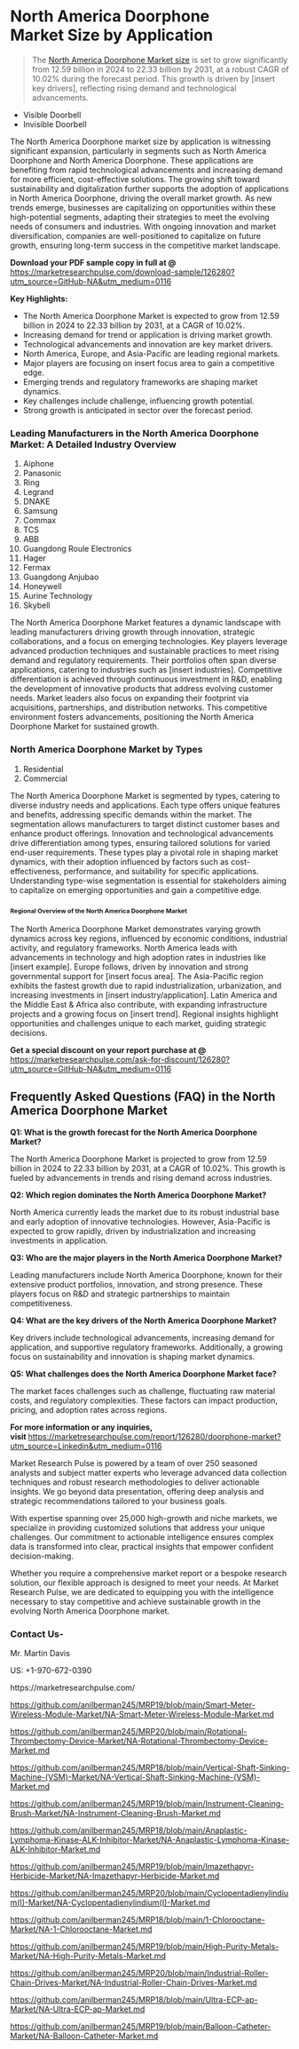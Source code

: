 <h1>North America Doorphone Market&nbsp;Size by Application</h1><blockquote><p>The <a href="https://marketresearchpulse.com/download-sample/126280?utm_source=GitHub-NA&amp;utm_medium=0116">North America Doorphone Market size</a> is set to grow significantly from 12.59 billion in 2024 to 22.33 billion by 2031, at a robust CAGR of 10.02% during the forecast period. This growth is driven by [insert key drivers], reflecting rising demand and technological advancements.</p></blockquote><ul><li>Visible Doorbell<li> Invisible Doorbell</li></ul><p>The North America Doorphone market size by application is witnessing significant expansion, particularly in segments such as North America Doorphone and North America Doorphone. These applications are benefiting from rapid technological advancements and increasing demand for more efficient, cost-effective solutions. The growing shift toward sustainability and digitalization further supports the adoption of applications in North America Doorphone, driving the overall market growth. As new trends emerge, businesses are capitalizing on opportunities within these high-potential segments, adapting their strategies to meet the evolving needs of consumers and industries. With ongoing innovation and market diversification, companies are well-positioned to capitalize on future growth, ensuring long-term success in the competitive market landscape.</p><p><strong>Download your PDF sample copy in full at @ </strong><a href="https://marketresearchpulse.com/download-sample/126280?utm_source=GitHub-NA&amp;utm_medium=0116">https://marketresearchpulse.com/download-sample/126280?utm_source=GitHub-NA&amp;utm_medium=0116</a></p><p><strong>Key Highlights: </strong></p><ul><li>The North America Doorphone Market is expected to grow from 12.59 billion in 2024 to 22.33 billion by 2031, at a CAGR of 10.02%.</li><li>Increasing demand for trend or application is driving market growth.</li><li>Technological advancements and innovation are key market drivers.</li><li>North America, Europe, and Asia-Pacific are leading regional markets.</li><li>Major players are focusing on insert focus area to gain a competitive edge.</li><li>Emerging trends and regulatory frameworks are shaping market dynamics.</li><li>Key challenges include challenge, influencing growth potential.</li><li>Strong growth is anticipated in sector over the forecast period.</li></ul><h3>Leading Manufacturers in the North America Doorphone Market: A Detailed Industry Overview</h3><ol><li>Aiphone</li><li>Panasonic</li><li>Ring</li><li>Legrand</li><li>DNAKE</li><li>Samsung</li><li>Commax</li><li>TCS</li><li>ABB</li><li>Guangdong Roule Electronics</li><li>Hager</li><li>Fermax</li><li>Guangdong Anjubao</li><li>Honeywell</li><li>Aurine Technology</li><li>Skybell</li></ol><div class="flex max-w-full flex-col flex-grow"><div class="min-h-8 text-message flex w-full flex-col items-end gap-2 whitespace-normal break-words [.text-message+&amp;]:mt-5" dir="auto" data-message-author-role="assistant" data-message-id="fd8432e4-4910-450d-b182-61b7bfb0a01f" data-message-model-slug="gpt-4o"><div class="flex w-full flex-col gap-1 empty:hidden first:pt-[3px]"><div class="markdown prose w-full break-words dark:prose-invert light"><p>The North America Doorphone Market features a dynamic landscape with leading manufacturers driving growth through innovation, strategic collaborations, and a focus on emerging technologies. Key players leverage advanced production techniques and sustainable practices to meet rising demand and regulatory requirements. Their portfolios often span diverse applications, catering to industries such as [insert industries]. Competitive differentiation is achieved through continuous investment in R&amp;D, enabling the development of innovative products that address evolving customer needs. Market leaders also focus on expanding their footprint via acquisitions, partnerships, and distribution networks. This competitive environment fosters advancements, positioning the North America Doorphone Market for sustained growth.</p></div></div></div></div><h3>North America Doorphone Market by Types</h3><ol><li>Residential<li> Commercial</li></ol><div class="flex max-w-full flex-col flex-grow"><div class="min-h-8 text-message flex w-full flex-col items-end gap-2 whitespace-normal break-words [.text-message+&amp;]:mt-5" dir="auto" data-message-author-role="assistant" data-message-id="084470be-0bb7-4664-bddf-5156b4f41249" data-message-model-slug="gpt-4o-mini"><div class="flex w-full flex-col gap-1 empty:hidden first:pt-[3px]"><div class="markdown prose w-full break-words dark:prose-invert light"><p>The North America Doorphone Market is segmented by types, catering to diverse industry needs and applications. Each type offers unique features and benefits, addressing specific demands within the market. The segmentation allows manufacturers to target distinct customer bases and enhance product offerings. Innovation and technological advancements drive differentiation among types, ensuring tailored solutions for varied end-user requirements. These types play a pivotal role in shaping market dynamics, with their adoption influenced by factors such as cost-effectiveness, performance, and suitability for specific applications. Understanding type-wise segmentation is essential for stakeholders aiming to capitalize on emerging opportunities and gain a competitive edge.</p></div></div></div></div><h3><span style="font-size: 11px;">Regional Overview of the North America Doorphone Market</span></h3><div class="flex max-w-full flex-col flex-grow"><div class="min-h-8 text-message flex w-full flex-col items-end gap-2 whitespace-normal break-words [.text-message+&amp;]:mt-5" dir="auto" data-message-author-role="assistant" data-message-id="e9038762-ce64-4e30-91c9-9bd413514231" data-message-model-slug="gpt-4o-mini"><div class="flex w-full flex-col gap-1 empty:hidden first:pt-[3px]"><div class="markdown prose w-full break-words dark:prose-invert light"><p>The North America Doorphone Market demonstrates varying growth dynamics across key regions, influenced by economic conditions, industrial activity, and regulatory frameworks. North America leads with advancements in technology and high adoption rates in industries like [insert example]. Europe follows, driven by innovation and strong governmental support for [insert focus area]. The Asia-Pacific region exhibits the fastest growth due to rapid industrialization, urbanization, and increasing investments in [insert industry/application]. Latin America and the Middle East &amp; Africa also contribute, with expanding infrastructure projects and a growing focus on [insert trend]. Regional insights highlight opportunities and challenges unique to each market, guiding strategic decisions.</p></div></div></div></div><p><strong>Get a special discount on your report purchase at @ </strong><a href="https://marketresearchpulse.com/ask-for-discount/126280?utm_source=GitHub-NA&amp;utm_medium=0116">https://marketresearchpulse.com/ask-for-discount/126280?utm_source=GitHub-NA&amp;utm_medium=0116</a></p><h2>Frequently Asked Questions (FAQ) in the North America Doorphone Market</h2><p><strong>Q1: What is the growth forecast for the North America Doorphone Market?</strong></p><p>The North America Doorphone Market is projected to grow from 12.59 billion in 2024 to 22.33 billion by 2031, at a CAGR of 10.02%. This growth is fueled by advancements in trends and rising demand across industries.</p><p><strong>Q2: Which region dominates the North America Doorphone Market?</strong></p><p>North America currently leads the market due to its robust industrial base and early adoption of innovative technologies. However, Asia-Pacific is expected to grow rapidly, driven by industrialization and increasing investments in application.</p><p><strong>Q3: Who are the major players in the North America Doorphone Market?</strong></p><p>Leading manufacturers include North America Doorphone, known for their extensive product portfolios, innovation, and strong presence. These players focus on R&amp;D and strategic partnerships to maintain competitiveness.</p><p><strong>Q4: What are the key drivers of the North America Doorphone Market?</strong></p><p>Key drivers include technological advancements, increasing demand for application, and supportive regulatory frameworks. Additionally, a growing focus on sustainability and innovation is shaping market dynamics.</p><p><strong>Q5: What challenges does the North America Doorphone Market face?</strong></p><p>The market faces challenges such as challenge, fluctuating raw material costs, and regulatory complexities. These factors can impact production, pricing, and adoption rates across regions.</p><p><strong>For more information or any inquiries, visit&nbsp;</strong><a href="https://marketresearchpulse.com/report/126280/doorphone-market?utm_source=Linkedin&utm_medium=0116">https://marketresearchpulse.com/report/126280/doorphone-market?utm_source=Linkedin&utm_medium=0116</a></p><p>Market Research Pulse is powered by a team of over 250 seasoned analysts and subject matter experts who leverage advanced data collection techniques and robust research methodologies to deliver actionable insights. We go beyond data presentation, offering deep analysis and strategic recommendations tailored to your business goals.</p><p>With expertise spanning over 25,000 high-growth and niche markets, we specialize in providing customized solutions that address your unique challenges. Our commitment to actionable intelligence ensures complex data is transformed into clear, practical insights that empower confident decision-making.</p><p>Whether you require a comprehensive market report or a bespoke research solution, our flexible approach is designed to meet your needs. At Market Research Pulse, we are dedicated to equipping you with the intelligence necessary to stay competitive and achieve sustainable growth in the evolving North America Doorphone market.</p><h3><strong>Contact Us-</strong></h3><p>Mr. Martin Davis</p><p>US: +1-970-672-0390</p><p>https://marketresearchpulse.com/</p><p><a href="https://github.com/anilberman245/MRP19/blob/main/Smart-Meter-Wireless-Module-Market/NA-Smart-Meter-Wireless-Module-Market.md">https://github.com/anilberman245/MRP19/blob/main/Smart-Meter-Wireless-Module-Market/NA-Smart-Meter-Wireless-Module-Market.md</a></p><p><a href="https://github.com/anilberman245/MRP20/blob/main/Rotational-Thrombectomy-Device-Market/NA-Rotational-Thrombectomy-Device-Market.md">https://github.com/anilberman245/MRP20/blob/main/Rotational-Thrombectomy-Device-Market/NA-Rotational-Thrombectomy-Device-Market.md</a></p><p><a href="https://github.com/anilberman245/MRP18/blob/main/Vertical-Shaft-Sinking-Machine-(VSM)-Market/NA-Vertical-Shaft-Sinking-Machine-(VSM)-Market.md">https://github.com/anilberman245/MRP18/blob/main/Vertical-Shaft-Sinking-Machine-(VSM)-Market/NA-Vertical-Shaft-Sinking-Machine-(VSM)-Market.md</a></p><p><a href="https://github.com/anilberman245/MRP19/blob/main/Instrument-Cleaning-Brush-Market/NA-Instrument-Cleaning-Brush-Market.md">https://github.com/anilberman245/MRP19/blob/main/Instrument-Cleaning-Brush-Market/NA-Instrument-Cleaning-Brush-Market.md</a></p><p><a href="https://github.com/anilberman245/MRP18/blob/main/Anaplastic-Lymphoma-Kinase-ALK-Inhibitor-Market/NA-Anaplastic-Lymphoma-Kinase-ALK-Inhibitor-Market.md">https://github.com/anilberman245/MRP18/blob/main/Anaplastic-Lymphoma-Kinase-ALK-Inhibitor-Market/NA-Anaplastic-Lymphoma-Kinase-ALK-Inhibitor-Market.md</a></p><p><a href="https://github.com/anilberman245/MRP19/blob/main/Imazethapyr-Herbicide-Market/NA-Imazethapyr-Herbicide-Market.md">https://github.com/anilberman245/MRP19/blob/main/Imazethapyr-Herbicide-Market/NA-Imazethapyr-Herbicide-Market.md</a></p><p><a href="https://github.com/anilberman245/MRP20/blob/main/Cyclopentadienylindium(I)-Market/NA-Cyclopentadienylindium(I)-Market.md">https://github.com/anilberman245/MRP20/blob/main/Cyclopentadienylindium(I)-Market/NA-Cyclopentadienylindium(I)-Market.md</a></p><p><a href="https://github.com/anilberman245/MRP18/blob/main/1-Chlorooctane-Market/NA-1-Chlorooctane-Market.md">https://github.com/anilberman245/MRP18/blob/main/1-Chlorooctane-Market/NA-1-Chlorooctane-Market.md</a></p><p><a href="https://github.com/anilberman245/MRP19/blob/main/High-Purity-Metals-Market/NA-High-Purity-Metals-Market.md">https://github.com/anilberman245/MRP19/blob/main/High-Purity-Metals-Market/NA-High-Purity-Metals-Market.md</a></p><p><a href="https://github.com/anilberman245/MRP20/blob/main/Industrial-Roller-Chain-Drives-Market/NA-Industrial-Roller-Chain-Drives-Market.md">https://github.com/anilberman245/MRP20/blob/main/Industrial-Roller-Chain-Drives-Market/NA-Industrial-Roller-Chain-Drives-Market.md</a></p><p><a href="https://github.com/anilberman245/MRP18/blob/main/Ultra-ECP-ap-Market/NA-Ultra-ECP-ap-Market.md">https://github.com/anilberman245/MRP18/blob/main/Ultra-ECP-ap-Market/NA-Ultra-ECP-ap-Market.md</a></p><p><a href="https://github.com/anilberman245/MRP19/blob/main/Balloon-Catheter-Market/NA-Balloon-Catheter-Market.md">https://github.com/anilberman245/MRP19/blob/main/Balloon-Catheter-Market/NA-Balloon-Catheter-Market.md</a></p>
